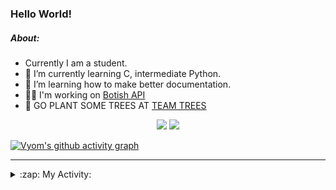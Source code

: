 ### Hello World!

##### About:
- Currently I am a student.
- 🌱 I’m currently learning C, intermediate Python.
- 🌱 I’m learning how to make better documentation.
- 👨‍💻 I'm working on [Botish API](https://github.com/Vyvy-vi/api)
- 🌱 GO PLANT SOME TREES AT [TEAM TREES](https://teamtrees.org/)

<p align="center">
  <a href="https://twitter.com/Vyvy_viM"><img target="_blank" src="https://img.shields.io/badge/twitter%20@Vyvy_viM-0D95E8?style=for-the-badge&logo=twitter&logoColor=white"/></a> 
  <a href="https://vyvy-vi.github.io/portfolio"><img target="_blank" src="https://img.shields.io/badge/-I_love_open_source-green?style=for-the-badge&logo=github&logoColor=black"/></a> 
</p>

[![Vyom's github activity graph](https://activity-graph.herokuapp.com/graph?username=Vyvy-vi)](https://github.com/ashutosh00710/github-readme-activity-graph)

---
<details>
  <summary>:zap: My Activity:</summary>
  
<!--START_SECTION:waka-->
![Code Time](http://img.shields.io/badge/Code%20Time-509%20hrs%2051%20mins-blue)

**I'm a Night 🦉** 

```text
🌞 Morning    44 commits     █░░░░░░░░░░░░░░░░░░░░░░░░   7.48% 
🌆 Daytime    146 commits    ██████░░░░░░░░░░░░░░░░░░░   24.83% 
🌃 Evening    199 commits    ████████░░░░░░░░░░░░░░░░░   33.84% 
🌙 Night      199 commits    ████████░░░░░░░░░░░░░░░░░   33.84%

```
📅 **I'm Most Productive on Sunday** 

```text
Monday       52 commits     ██░░░░░░░░░░░░░░░░░░░░░░░   8.84% 
Tuesday      95 commits     ████░░░░░░░░░░░░░░░░░░░░░   16.16% 
Wednesday    82 commits     ███░░░░░░░░░░░░░░░░░░░░░░   13.95% 
Thursday     80 commits     ███░░░░░░░░░░░░░░░░░░░░░░   13.61% 
Friday       51 commits     ██░░░░░░░░░░░░░░░░░░░░░░░   8.67% 
Saturday     81 commits     ███░░░░░░░░░░░░░░░░░░░░░░   13.78% 
Sunday       147 commits    ██████░░░░░░░░░░░░░░░░░░░   25.0%

```


📊 **This Week I Spent My Time On** 

```text
🔥 Editors: 
Vim                      1 hr 28 mins        █████████████████████████   100.0%

🐱‍💻 Projects: 
TEC-welcome-bot          1 hr                █████████████████░░░░░░░░   68.93% 
discord-bot              15 mins             ████░░░░░░░░░░░░░░░░░░░░░   17.9% 
commit-your-code-bot     11 mins             ███░░░░░░░░░░░░░░░░░░░░░░   13.17%

```


 Last Updated on 02/12/2021
<!--END_SECTION:waka-->
</details>
